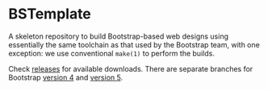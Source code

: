 # BSTemplate

A skeleton repository to build Bootstrap-based web designs using essentially the same toolchain as that used by the Bootstrap
team, with one exception: we use conventional `make(1)` to perform the builds.

Check [releases](https://github.com/ISLEcode/www-bstemplate/releases) for available downloads. There are separate branches for
Bootstrap [version 4](https://github.com/ISLEcode/www-bstemplate/tree/bootstrap-v4) and [version
5](https://github.com/ISLEcode/www-bstemplate/tree/bootstrap-v4).
